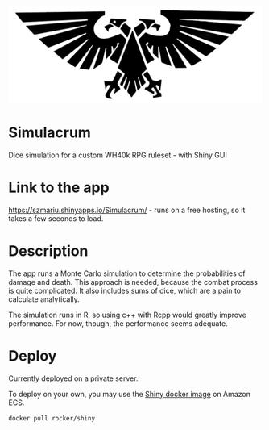 ![Warhammer 40k logo](www/logo.png)

# Simulacrum
Dice simulation for a custom WH40k RPG ruleset - with Shiny GUI 

# Link to the app
https://szmariu.shinyapps.io/Simulacrum/ - runs on a free hosting, so it takes a few seconds to load.

# Description
The app runs a Monte Carlo simulation to determine the probabilities of damage and death. This approach is needed, because the combat process is quite complicated. It also includes sums of dice, which are a pain to calculate analytically.   

The simulation runs in R, so using c++ with Rcpp would greatly improve performance. For now, though, the performance seems adequate. 

# Deploy 
Currently deployed on a private server. 

To deploy on your own, you may use the [Shiny docker image](https://hub.docker.com/r/rocker/shiny/) on Amazon ECS. 
```
docker pull rocker/shiny
````

